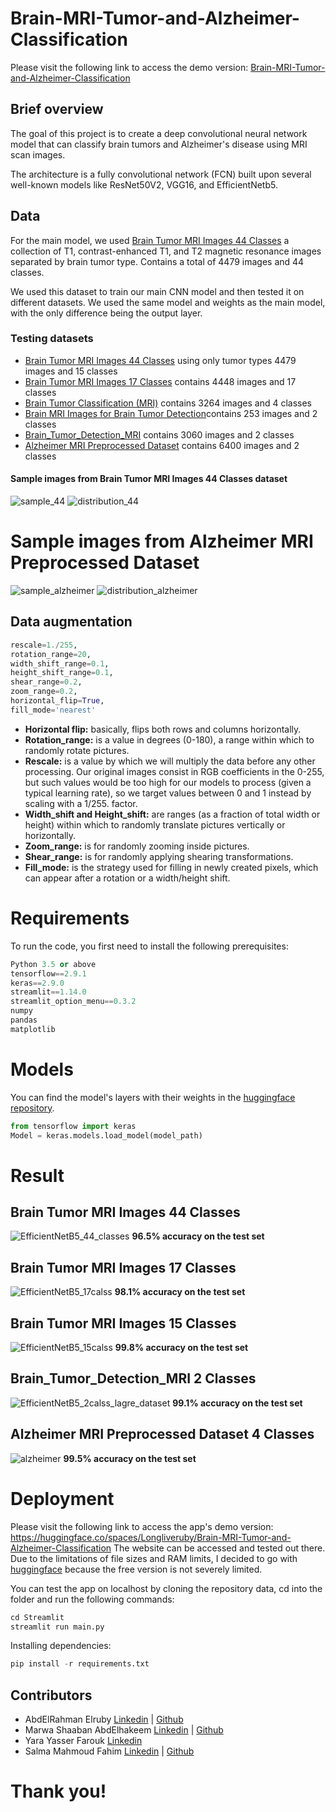 # Brain-MRI-Tumor-and-Alzheimer-Classification
Please visit the following link to access the demo version: [Brain-MRI-Tumor-and-Alzheimer-Classification](https://longliveruby-brain-mri-tumor-and-alzheimer-classification.hf.space)

## Brief overview
The goal of this project is to create a deep convolutional neural network model that can classify brain tumors and Alzheimer's disease using MRI scan images.

The architecture is a fully convolutional network (FCN) built upon several well-known models like ResNet50V2, VGG16, and EfficientNetb5.

## Data
For the main model, we used [Brain Tumor MRI Images 44 Classes](https://www.kaggle.com/datasets/fernando2rad/brain-tumor-mri-images-44c) a collection of T1, contrast-enhanced T1, and T2 magnetic resonance images separated by brain tumor type. Contains a total of 4479 images and 44 classes.

We used this dataset to train our main CNN model and then tested it on different datasets. We used the same model and weights as the main model, with the only difference being the output layer. 

### Testing datasets 
- [Brain Tumor MRI Images 44 Classes](https://www.kaggle.com/datasets/fernando2rad/brain-tumor-mri-images-44c) using only tumor types 4479 images and 15 classes
- [Brain Tumor MRI Images 17 Classes](https://www.kaggle.com/datasets/fernando2rad/brain-tumor-mri-images-17-classes) contains 4448 images and 17 classes
- [Brain Tumor Classification (MRI)](https://www.kaggle.com/datasets/sartajbhuvaji/brain-tumor-classification-mri) contains 3264 images and 4 classes
- [Brain MRI Images for Brain Tumor Detection](https://www.kaggle.com/datasets/navoneel/brain-mri-images-for-brain-tumor-detection)contains 253 images and 2 classes
- [Brain_Tumor_Detection_MRI](https://www.kaggle.com/datasets/abhranta/brain-tumor-detection-mri) contains 3060 images and 2 classes
- [Alzheimer MRI Preprocessed Dataset](https://www.kaggle.com/datasets/sachinkumar413/alzheimer-mri-dataset) contains 6400 images and 2 classes

#### Sample images from Brain Tumor MRI Images 44 Classes dataset
![sample_44](https://user-images.githubusercontent.com/107134115/232938604-3b07397e-6168-4906-a898-9c405a0c347a.png)
![distribution_44](https://user-images.githubusercontent.com/107134115/232927885-a38a2138-d3e5-48a1-8d6f-7489ff35ab45.png)


# Sample images from Alzheimer MRI Preprocessed Dataset
![sample_alzheimer](https://user-images.githubusercontent.com/107134115/232930087-96ffa33f-b609-400e-ba17-f87248d157f2.png)
![distribution_alzheimer](https://user-images.githubusercontent.com/107134115/232930063-2f0e0027-c4bf-4a2c-a7a4-290ca1f0d973.png)

## Data augmentation
```python
rescale=1./255,
rotation_range=20,
width_shift_range=0.1,
height_shift_range=0.1,
shear_range=0.2,
zoom_range=0.2,
horizontal_flip=True,
fill_mode='nearest'
```
- **Horizontal flip:** basically, flips both rows and columns horizontally. 
- **Rotation_range:** is a value in degrees (0-180), a range within which to randomly rotate pictures.
- **Rescale:** is a value by which we will multiply the data before any other processing. Our original images consist in RGB coefficients in the 0-255, but such values would be too high for our models to process (given a typical learning rate), so we target values between 0 and 1 instead by scaling with a 1/255. factor.
- **Width_shift and Height_shift:** are ranges (as a fraction of total width or height) within which to randomly translate pictures vertically or horizontally.
- **Zoom_range:** is for randomly zooming inside pictures.
- **Shear_range:** is for randomly applying shearing transformations.
- **Fill_mode:** is the strategy used for filling in newly created pixels, which can appear after a rotation or a width/height shift.


# Requirements
To run the code, you first need to install the following prerequisites:
```python
Python 3.5 or above
tensorflow==2.9.1 
keras==2.9.0
streamlit==1.14.0
streamlit_option_menu==0.3.2
numpy
pandas
matplotlib 
```
# Models
You can find the model's layers with their weights in the [huggingface repository](https://huggingface.co/spaces/Longliveruby/Brain-MRI-Tumor-and-Alzheimer-Classification/tree/main).   
```python
from tensorflow import keras
Model = keras.models.load_model(model_path)
```
    
# Result

## Brain Tumor MRI Images 44 Classes
![EfficientNetB5_44_classes](https://user-images.githubusercontent.com/107134115/232933100-41f1b858-73c8-4432-9952-6c5d575c088a.png)
**96.5% accuracy on the test set**
## Brain Tumor MRI Images 17 Classes
![EfficientNetB5_17calss](https://user-images.githubusercontent.com/107134115/232933258-19252edc-a718-4813-b8f6-318ee95b54e0.png)
**98.1% accuracy on the test set**
## Brain Tumor MRI Images 15 Classes
![EfficientNetB5_15calss](https://user-images.githubusercontent.com/107134115/232933343-ef0858b1-e87f-4958-8846-777811b494c9.png)
**99.8% accuracy on the test set**
## Brain_Tumor_Detection_MRI 2 Classes
![EfficientNetB5_2calss_lagre_dataset](https://user-images.githubusercontent.com/107134115/232933464-853a75b0-e931-4a70-9785-6ab44756aa26.png)
**99.1% accuracy on the test set**
## Alzheimer MRI Preprocessed Dataset 4 Classes
![alzheimer](https://user-images.githubusercontent.com/107134115/232934983-ed4adbdd-a5e5-4f7e-ba98-0636a1905f86.png)
**99.5% accuracy on the test set**

# Deployment
Please visit the following link to access the app's demo version: https://huggingface.co/spaces/Longliveruby/Brain-MRI-Tumor-and-Alzheimer-Classification
The website can be accessed and tested out there. Due to the limitations of file sizes and RAM limits, I decided to go with
[huggingface](https://huggingface.co/) because the free version is not severely limited.  

You can test the app on localhost by cloning the repository data, cd into the folder and run the following commands:
```python
cd Streamlit
streamlit run main.py
```
Installing dependencies:
```python
pip install -r requirements.txt
```
## Contributors
- AbdElRahman Elruby [Linkedin](https://www.linkedin.com/in/abdelrhmanelruby/) | [Github](https://github.com/abdelrhmanelruby)
- Marwa Shaaban AbdElhakeem [Linkedin](https://www.linkedin.com/in/marwa-shaaban-abd-elhakim/) | [Github](https://github.com/Marwa-Shaaban)
- Yara Yasser Farouk [Linkedin](https://www.linkedin.com/in/yara-yasser-64493b249/)
- Salma Mahmoud Fahim [Linkedin](https://www.linkedin.com/in/salmafahim) | [Github](https://github.com/SalmaFahim)



# Thank you!
